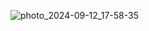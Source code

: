 
![photo_2024-09-12_17-58-35](https://github.com/user-attachments/assets/b50fa9da-b8f9-45a2-98bb-931c201bb047) 
